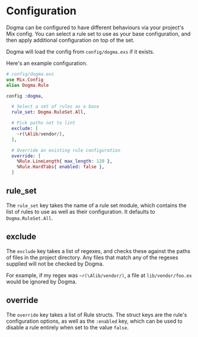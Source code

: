 Configuration
=============

Dogma can be configured to have different behaviours via your project's Mix
config. You can select a rule set to use as your base configuration, and then
apply additional configuration on top of the set.

Dogma will load the config from `config/dogma.exs` if it exists.

Here's an example configuration.

```elixir
# config/dogma.exs
use Mix.Config
alias Dogma.Rule

config :dogma,

  # Select a set of rules as a base
  rule_set: Dogma.RuleSet.All,

  # Pick paths not to lint
  exclude: [
    ~r(\Alib/vendor/),
  ],

  # Override an existing rule configuration
  override: [
    %Rule.LineLength{ max_length: 120 },
    %Rule.HardTabs{ enabled: false },
  ]
```

## rule_set

The `rule_set` key takes the name of a rule set module, which contains the
list of rules to use as well as their configuration. It defaults to
`Dogma.RuleSet.All`.


## exclude

The `exclude` key takes a list of regexes, and checks these against the paths
of files in the project directory. Any files that match any of the regexes
supplied will not be checked by Dogma.

For example, if my regex was `~r(\Alib/vendor/)`, a file at `lib/vendor/foo.ex`
would be ignored by Dogma.


## override

The `override` key takes a list of Rule structs. The struct keys are the
rule's configuration options, as well as the `:enabled` key, which can be used
to disable a rule entirely when set to the value `false`.
